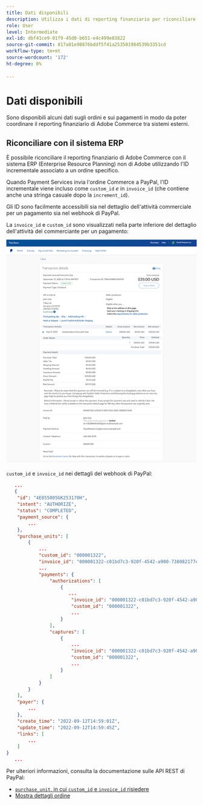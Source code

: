 ```yaml
---
title: Dati disponibili
description: Utilizza i dati di reporting finanziario per riconciliare il reporting con i sistemi non Commerce.
role: User
level: Intermediate
exl-id: dbf41ce9-01f9-45d0-b651-e4c499e83822
source-git-commit: 817a01e98876bddf5f41a253501984539b3351cd
workflow-type: tm+mt
source-wordcount: '172'
ht-degree: 0%

---
```


# Dati disponibili

Sono disponibili alcuni dati sugli ordini e sui pagamenti in modo da poter coordinare il reporting finanziario di Adobe Commerce tra sistemi esterni.

## Riconciliare con il sistema ERP

È possibile riconciliare il reporting finanziario di Adobe Commerce con il sistema ERP (Enterprise Resource Planning) non di Adobe utilizzando l&#39;ID incrementale associato a un ordine specifico.

Quando Payment Services invia l&#39;ordine Commerce a PayPal, l&#39;ID incrementale viene incluso come `custom_id` _e_ in `invoice_id` (che contiene anche una stringa casuale dopo la `increment_id`).

Gli ID sono facilmente accessibili sia nel dettaglio dell&#39;attività commerciale per un pagamento sia nel webhook di PayPal.

La `invoice_id` e `custom_id` sono visualizzati nella parte inferiore del dettaglio dell&#39;attività del commerciante per un pagamento:

![`custom_id` nel dettaglio dell&#39;attività commerciale](assets/merchant-activity-ids.png)

`custom_id` e `invoice_id` nei dettagli del webhook di PayPal:

```json
   ...
   {
    "id": "4E855005GK253170H",
    "intent": "AUTHORIZE",
    "status": "COMPLETED",
    "payment_source": {
        ...
    },
    "purchase_units": [
        {
            ...
            "custom_id": "000001322",
            "invoice_id": "000001322-c01bd7c3-920f-4542-a900-738082177e92",
            ...
            "payments": {
                "authorizations": [
                    {
                       ...
                        "invoice_id": "000001322-c01bd7c3-920f-4542-a900-738082177e92",
                        "custom_id": "000001322",
                        ...
                    }
                ],
                "captures": [
                    {
                        ...
                        "invoice_id": "000001322-c01bd7c3-920f-4542-a900-738082177e92",
                        "custom_id": "000001322",
                        ...
                    }
                ]
            }
        }
    ],
    "payer": {
        ...
    },
    "create_time": "2022-09-12T14:59:01Z",
    "update_time": "2022-09-12T14:59:45Z",
    "links": [
        ...
    ]
}
   ...
```

Per ulteriori informazioni, consulta la documentazione sulle API REST di PayPal:

* [`purchase_unit`, in cui `custom_id` e `invoice_id` risiedere](https://developer.paypal.com/docs/api/orders/v2/#definition-purchase_unit:~:text=Read%20only.-,purchase_unit,-Collapse)
* [Mostra dettagli ordine](https://developer.paypal.com/docs/api/orders/v2/#orders_get)
